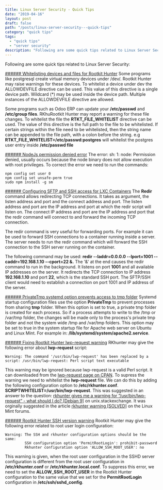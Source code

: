 ```yaml
---
title: Linux Server Security - Quick Tips
date: "2019-04-16"
layout: post
draft: false
path: "/posts/linux-server-security---quick-tips"
category: "quick tips"
tags:
  - "quick tips"
  - "server security"
description: "Following are some quick tips related to Linux Server Security:"
---
```


Following are some quick tips related to Linux Server Security:

[###### Whitelisting devices and files for Rootkit Hunter](https://mmcgrath.fedorapeople.org/rkhunter.conf)
Some programs like postgresql create virtual memory devices under /dev/. Rootkit Hunter may raise warnings for these devices. To whitelist a device under dev the ALLOWDEVFILE directive can be used. This value of this directive is a single device path. Wildcard (*) may be used inside the device path. Multiple instances of the ALLOWDEVFILE directive are allowed.

Some programs such as Odoo ERP can update your **/etc/passwd** and **/etc/group files**. RKhuRootkit Hunter may report a warning for these file changes. To whitelist the file the **RTKT_FILE_WHITELIST** directive can be used. The value of this directive is the full path to the file to be whitelisted. If certain strings within the file need to be whitelisted, then the string name can be appended to the file path, with a colon before the string. e.g **RTKT_FILE_WHITELIST=/etc/passwd:postgres** will whitelist the postgres user entry inside **/etc/passwd file**

[###### NodeJs permission denied error](http://sourcode.net/sh-1-node-permission-denied/)
The error: sh: 1: node: Permission denied, usually occurs because the node binary does not allow execution with root privileges. To correct the error we need to run the commands:

```
npm config set user 0
npm config set unsafe-perm true
sudo npm install -g sm
```

[###### Configuring SFTP and SSH access for LXC Containers](https://linux.die.net/man/1/redir)
The **Redir** command allows redirecting TCP connections. It takes as argument, the listen address and port and the connect address and port. The listen address and port are the IP address and port at which the redir script will listen on. The connect IP address and port are the IP address and port that the redir command will connect to and forward the incoming TCP connection.

The redir command is very useful for forwarding ports. For example it can be used to forward SSH connections to a container running inside a server. The server needs to run the redir command which will forward the SSH connection to the SSH server running on the container.

The following command may be used: **redir --laddr=0.0.0.0  --lport=1001 --caddr=192.168.1.10 --cport=22 &.** The '&' at the end causes the redir command to run in the background. It listens on port **1001** and all available IP addresses on the server. It redirects the TCP connection to IP address **192.168.1.10** and port **22**, which is the standard SSH port. The SFTP/SSH client would need to establish a connection on port 1001 and IP address of the server.

[###### PrivateTmp systemd option prevents access to tmp folder](https://serverfault.com/a/786213/375645)
Systemd startup configuration files use the option **PrivateTmp** to prevent processes from sharing **tmp** folder.
When this option is set to true, a private tmp folder is created for each process. So if a process attempts to write to the /tmp or /var/tmp folder, the changes will be made only to the process's private tmp folder and not the system wide /tmp and /var/tmp folders. This option may be set to true in the system startup file for Apache web server on Ubuntu and Linux Mint. For example in: **/lib/systemd/system/apache2.service**.

[###### Fixing Rootkit Hunter lwp-request warning](https://mmcgrath.fedorapeople.org/rkhunter.conf)
RKhunter may give the following error about **lwp-request** script:

```
Warning: The command '/usr/bin/lwp-request' has been replaced by a script: /usr/bin/lwp-request: Perl script text executable
```

This warning may be ignored because lwp-request is a valid Perl script. It can downloaded from the [lwp-request page on CPAN](https://metacpan.org/pod/lwp-request). To supress the warning we need to whitelist the **lwp-request** file. We can do this by adding the following configuration option to **/etc/rkhunter.conf**. **SCRIPTWHITELIST=/usr/bin/lwp-request**. This was suggested in an answer to the question: [rkhunter gives me a warning for “/usr/bin/lwp-request” - what should I do? [Debian 9]](https://unix.stackexchange.com/questions/373718/rkhunter-gives-me-a-warning-for-usr-bin-lwp-request-what-should-i-do-debi) on unix.stackexchange. It was orginally suggested in the article [rkhunter warning [SOLVED]](https://forums.linuxmint.com/viewtopic.php?t=238110) on the Linux Mint forums.

[###### Rootkit Hunter SSH version warning](https://unix.stackexchange.com/questions/194087/rkhunter-warning-about-ssh-root-access-when-that-access-is-not-allowed-on-the-sy)
Rootkit Hunter may give the following error related to root user login configuration:

```
Warning: The SSH and rkhunter configuration options should be the same:
         SSH configuration option 'PermitRootLogin': prohibit-password
         Rkhunter configuration option 'ALLOW_SSH_ROOT_USER': no
```

This warning is given, when the root user configuration in the SSHD server configuration is different from the root user configuration in **/etc/rkhunter.conf** or **/etc/rkhunter.local.conf**. To suppress this error, we need to set the **ALLOW_SSH_ROOT_USER** in the Rootkit Hunter configuration to the same value that we set for the **PermitRootLogin** configuration in **/etc/ssh/sshd_config**.
